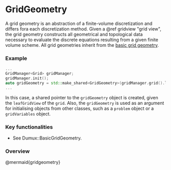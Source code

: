 # GridGeometry

A grid geometry is an abstraction of a finite-volume discretization and differs fora each discretization method. Given a @ref gridview "grid view", the grid geometry constructs all geometrical and topological data necessary to evaluate the discrete equations resulting from a given finite volume scheme. All grid geometries inherit from the [basic grid geometry](https://git.iws.uni-stuttgart.de/dumux-repositories/dumux/-/blob/master/dumux/discretization/basicgridgeometry.hh).

### Example

```cpp
...
GridManager<Grid> gridManager;
gridManager.init();
auto gridGeometry = std::make_shared<GridGeometry>(gridManager.grid().leafGridView()); // We, create the finite volume grid geometry from the (leaf) grid view.
...
```

In this case, a shared pointer to the `gridGeometry` object is created, given the `leafGridView` of the `grid`. Also, the `gridGeometry` is used as an argument for initialising objects from other classes, such as a `problem` object or a `gridVariables` object.

### Key functionalities

* See Dumux::BasicGridGeometry.

### Overview

@mermaid{gridgeometry}
